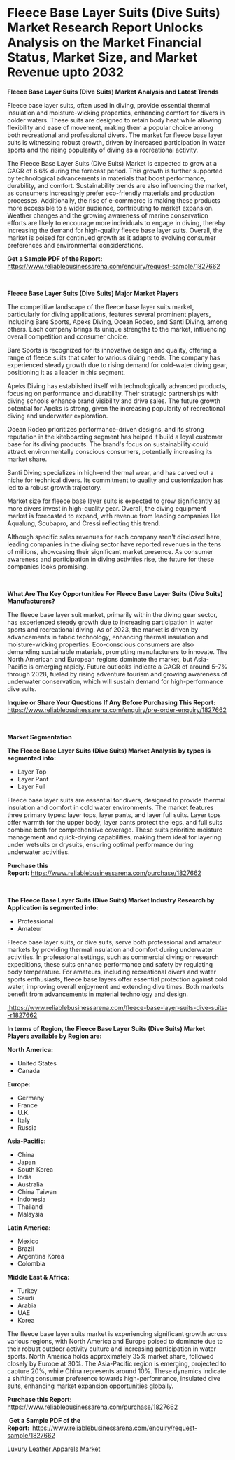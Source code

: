<p><h1>Fleece Base Layer Suits (Dive Suits) Market Research Report Unlocks Analysis on the Market Financial Status, Market Size, and Market Revenue upto 2032</h1></p><p><strong>Fleece Base Layer Suits (Dive Suits) Market Analysis and Latest Trends</strong></p>
<p><p>Fleece base layer suits, often used in diving, provide essential thermal insulation and moisture-wicking properties, enhancing comfort for divers in colder waters. These suits are designed to retain body heat while allowing flexibility and ease of movement, making them a popular choice among both recreational and professional divers. The market for fleece base layer suits is witnessing robust growth, driven by increased participation in water sports and the rising popularity of diving as a recreational activity.</p><p>The Fleece Base Layer Suits (Dive Suits) Market is expected to grow at a CAGR of 6.6% during the forecast period. This growth is further supported by technological advancements in materials that boost performance, durability, and comfort. Sustainability trends are also influencing the market, as consumers increasingly prefer eco-friendly materials and production processes. Additionally, the rise of e-commerce is making these products more accessible to a wider audience, contributing to market expansion. Weather changes and the growing awareness of marine conservation efforts are likely to encourage more individuals to engage in diving, thereby increasing the demand for high-quality fleece base layer suits. Overall, the market is poised for continued growth as it adapts to evolving consumer preferences and environmental considerations.</p></p>
<p><strong>Get a Sample PDF of the Report:&nbsp;</strong> <a href="https://www.reliablebusinessarena.com/enquiry/request-sample/1827662?utm_campaign=2342&utm_medium=2&utm_source=Github&utm_content=ia&utm_term=09022025&utm_id=fleece-base-layer-suits-dive-suits">https://www.reliablebusinessarena.com/enquiry/request-sample/1827662</a></p>
<p>&nbsp;</p>
<p><strong>Fleece Base Layer Suits (Dive Suits) Major Market Players</strong></p>
<p><p>The competitive landscape of the fleece base layer suits market, particularly for diving applications, features several prominent players, including Bare Sports, Apeks Diving, Ocean Rodeo, and Santi Diving, among others. Each company brings its unique strengths to the market, influencing overall competition and consumer choice.</p><p>Bare Sports is recognized for its innovative design and quality, offering a range of fleece suits that cater to various diving needs. The company has experienced steady growth due to rising demand for cold-water diving gear, positioning it as a leader in this segment.</p><p>Apeks Diving has established itself with technologically advanced products, focusing on performance and durability. Their strategic partnerships with diving schools enhance brand visibility and drive sales. The future growth potential for Apeks is strong, given the increasing popularity of recreational diving and underwater exploration.</p><p>Ocean Rodeo prioritizes performance-driven designs, and its strong reputation in the kiteboarding segment has helped it build a loyal customer base for its diving products. The brand's focus on sustainability could attract environmentally conscious consumers, potentially increasing its market share.</p><p>Santi Diving specializes in high-end thermal wear, and has carved out a niche for technical divers. Its commitment to quality and customization has led to a robust growth trajectory.</p><p>Market size for fleece base layer suits is expected to grow significantly as more divers invest in high-quality gear. Overall, the diving equipment market is forecasted to expand, with revenue from leading companies like Aqualung, Scubapro, and Cressi reflecting this trend.</p><p>Although specific sales revenues for each company aren't disclosed here, leading companies in the diving sector have reported revenues in the tens of millions, showcasing their significant market presence. As consumer awareness and participation in diving activities rise, the future for these companies looks promising.</p></p>
<p>&nbsp;</p>
<p><strong>What Are The Key Opportunities For Fleece Base Layer Suits (Dive Suits) Manufacturers?</strong></p>
<p><p>The fleece base layer suit market, primarily within the diving gear sector, has experienced steady growth due to increasing participation in water sports and recreational diving. As of 2023, the market is driven by advancements in fabric technology, enhancing thermal insulation and moisture-wicking properties. Eco-conscious consumers are also demanding sustainable materials, prompting manufacturers to innovate. The North American and European regions dominate the market, but Asia-Pacific is emerging rapidly. Future outlooks indicate a CAGR of around 5-7% through 2028, fueled by rising adventure tourism and growing awareness of underwater conservation, which will sustain demand for high-performance dive suits.</p></p>
<p><strong>Inquire or Share Your Questions If Any Before Purchasing This Report:</strong> <a href="https://www.reliablebusinessarena.com/enquiry/pre-order-enquiry/1827662?utm_campaign=2342&utm_medium=2&utm_source=Github&utm_content=ia&utm_term=09022025&utm_id=fleece-base-layer-suits-dive-suits">https://www.reliablebusinessarena.com/enquiry/pre-order-enquiry/1827662</a></p>
<p>&nbsp;</p>
<p><strong>Market Segmentation</strong></p>
<p><strong>The Fleece Base Layer Suits (Dive Suits) Market Analysis by types is segmented into:</strong></p>
<p><ul><li>Layer Top</li><li>Layer Pant</li><li>Layer Full</li></ul></p>
<p><p>Fleece base layer suits are essential for divers, designed to provide thermal insulation and comfort in cold water environments. The market features three primary types: layer tops, layer pants, and layer full suits. Layer tops offer warmth for the upper body, layer pants protect the legs, and full suits combine both for comprehensive coverage. These suits prioritize moisture management and quick-drying capabilities, making them ideal for layering under wetsuits or drysuits, ensuring optimal performance during underwater activities.</p></p>
<p><strong>Purchase this Report:&nbsp;</strong><a href="https://www.reliablebusinessarena.com/purchase/1827662?utm_campaign=2342&utm_medium=2&utm_source=Github&utm_content=ia&utm_term=09022025&utm_id=fleece-base-layer-suits-dive-suits">https://www.reliablebusinessarena.com/purchase/1827662</a></p>
<p>&nbsp;</p>
<p><strong>The Fleece Base Layer Suits (Dive Suits) Market Industry Research by Application is segmented into:</strong></p>
<p><ul><li>Professional</li><li>Amateur</li></ul></p>
<p><p>Fleece base layer suits, or dive suits, serve both professional and amateur markets by providing thermal insulation and comfort during underwater activities. In professional settings, such as commercial diving or research expeditions, these suits enhance performance and safety by regulating body temperature. For amateurs, including recreational divers and water sports enthusiasts, fleece base layers offer essential protection against cold water, improving overall enjoyment and extending dive times. Both markets benefit from advancements in material technology and design.</p></p>
<p><a href="https://www.reliablebusinessarena.com/fleece-base-layer-suits-dive-suits--r1827662?utm_campaign=2342&utm_medium=2&utm_source=Github&utm_content=ia&utm_term=09022025&utm_id=fleece-base-layer-suits-dive-suits">&nbsp;https://www.reliablebusinessarena.com/fleece-base-layer-suits-dive-suits--r1827662</a></p>
<p><strong>In terms of Region, the Fleece Base Layer Suits (Dive Suits) Market Players available by Region are:</strong></p>
<p>
    <p> <strong> North America: </strong>
        <ul>
            <li>United States</li>
            <li>Canada</li>
        </ul>
        </p> 
    <p> <strong> Europe: </strong>
        <ul>
            <li>Germany</li>
            <li>France</li>
            <li>U.K.</li>
            <li>Italy</li>
            <li>Russia</li>
        </ul>
        </p> 
    <p> <strong> Asia-Pacific: </strong>
        <ul>
            <li>China</li>
            <li>Japan</li>
            <li>South Korea</li>
            <li>India</li>
            <li>Australia</li>
            <li>China Taiwan</li>
            <li>Indonesia</li>
            <li>Thailand</li>
            <li>Malaysia</li>
        </ul>
        </p> 
    <p> <strong> Latin America: </strong>
        <ul>
            <li>Mexico</li>
            <li>Brazil</li>
            <li>Argentina Korea</li>
            <li>Colombia</li>
        </ul>
        </p> 
    <p> <strong> Middle East & Africa: </strong>
        <ul>
            <li>Turkey</li>
            <li>Saudi</li>
            <li>Arabia</li>
            <li>UAE</li>
            <li>Korea</li>
        </ul>
    </p>
    </p>
<p><p>The fleece base layer suits market is experiencing significant growth across various regions, with North America and Europe poised to dominate due to their robust outdoor activity culture and increasing participation in water sports. North America holds approximately 35% market share, followed closely by Europe at 30%. The Asia-Pacific region is emerging, projected to capture 20%, while China represents around 10%. These dynamics indicate a shifting consumer preference towards high-performance, insulated dive suits, enhancing market expansion opportunities globally.</p></p>
<p><strong>Purchase this Report: </strong><a href="https://www.reliablebusinessarena.com/purchase/1827662?utm_campaign=2342&utm_medium=2&utm_source=Github&utm_content=ia&utm_term=09022025&utm_id=fleece-base-layer-suits-dive-suits">https://www.reliablebusinessarena.com/purchase/1827662</a></p>
<p>&nbsp;<strong>Get a Sample PDF of the Report:&nbsp;&nbsp;</strong><a href="https://www.reliablebusinessarena.com/enquiry/request-sample/1827662?utm_campaign=2342&utm_medium=2&utm_source=Github&utm_content=ia&utm_term=09022025&utm_id=fleece-base-layer-suits-dive-suits">https://www.reliablebusinessarena.com/enquiry/request-sample/1827662</a></p>
<p><strong></strong></p>
<p><p><a href="https://github.com/oslieselotte2192/Market-Research-Report-List-1/blob/main/luxury-leather-apparels-market.md?utm_campaign=2342&utm_medium=2&utm_source=Github&utm_content=ia&utm_term=09022025&utm_id=fleece-base-layer-suits-dive-suits">Luxury Leather Apparels Market</a></p></p>